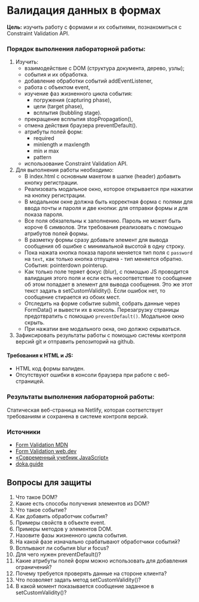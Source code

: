 # Валидация данных в формах

**Цель:** изучить работу с формами и их событиями, познакомиться с Constraint Validation API.

### Порядок выполнения лабораторной работы:

1. Изучить:
   - взаимодействие с DOM (структура документа, дерево, узлы);
   - события и их обработка.
   - добавление обработки событий addEventListener,
   - работа с объектом event,
   - изучение фаз жизненного цикла события:
     - погружения (capturing phase),
     - цели (target phase),
     - всплытия (bubbling stage).
   - прекращение всплытия stopPropagation(),
   - отмена действия браузера preventDefault().
   - атрибуты полей форм:
     - required
     - minlength и maxlength
     - min и max
     - pattern
   - использование Constraint Validation API.
1. Для выполнения работы необходимо:
   - В index.html с основным макетом в шапке (header) добавить кнопку регистрации.
   - Реализовать модальное окно, которое открывается при нажатии на кнопку регистрации.
   - В модальном окне должна быть корректная форма с полями для ввода почты и пароля и две кнопки: для отправки формы и для показа пароля.
   - Все поля обязательны к заполнению. Пароль не может быть короче 6 символов. Эти требования реализовать с помощью атрибутов полей формы.
   - В разметку формы сразу добавьте элемент для вывода сообщения об ошибке с минимальной высотой в одну строку.
   - Пока нажата кнопка показа пароля меняется тип поля с `password` на `text`, как только кнопка отпущена - тип меняется обратно. События: pointerdown pointerup.
   - Как только поле теряет фокус (blur), с помощью JS проводится валидация этого поля и если есть несоответствие то сообщение об этом попадает в элемент для вывода сообщения. Это же этот текст задать в setCustomValidity(). Если ошибок нет, то сообщение стирается из обоих мест.
   - Отследить на форме событие submit, собрать данные через FormData() и вывести их в консоль. Перезагрузку страницы предотвратить с помощью `preventDefault()`. Модальное окно скрыть.
   - При нажатии вне модального окна, оно должно скрываться.
1. Зафиксировать результаты работы с помощью системы контроля версий git и отправить репозиторий на github.

#### Требования к HTML и JS:

- HTML код формы валиден.
- Отсутствуют ошибки в консоли браузера при работе с веб-страницей.

### Результаты выполнения лабораторной работы:

Статическая веб-страница на Netlify, которая соответствует требованиям и сохранена в системе контроля версий.

### Источники

- [Form Validation MDN](https://developer.mozilla.org/en-US/docs/Learn/Forms/Form_validation)
- [Form Validation web.dev](https://web.dev/learn/forms/validation/)
- [«Современный учебник JavaScript»](https://learn.javascript.ru/)
- [doka.guide](https://doka.guide/js/)

## Вопросы для защиты

1. Что такое DOM?
1. Какие есть способы получения элементов из DOM?
1. Что такое событие?
1. Как добавить обработчик события?
1. Примеры свойств в объекте event.
1. Примеры методов у элементов DOM.
1. Назовите фазы жизненного цикла события.
1. На какой фазе изначально срабатывают обработчики событий?
1. Всплывают ли события blur и focus?
1. Для чего нужен preventDefault()?
1. Какие атрибуты полей форм можно использовать для добавления ограничений?
1. Почему требуется проверять данные на стороне клиента?
1. Что позволяет задать метод setCustomValidity()?
1. В какой момент показывается сообщение заданное в setCustomValidity()?
